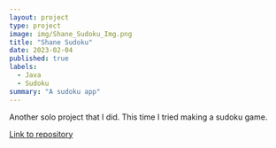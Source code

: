 ```yaml
---
layout: project
type: project
image: img/Shane_Sudoku_Img.png
title: "Shane Sudoku"
date: 2023-02-04
published: true
labels:
  - Java
  - Sudoku
summary: "A sudoku app"
---
```


Another solo project that I did. This time I tried making a sudoku game.

[Link to repository](https://github.com/UHM-ShaneB/Shane_Sudoku)
